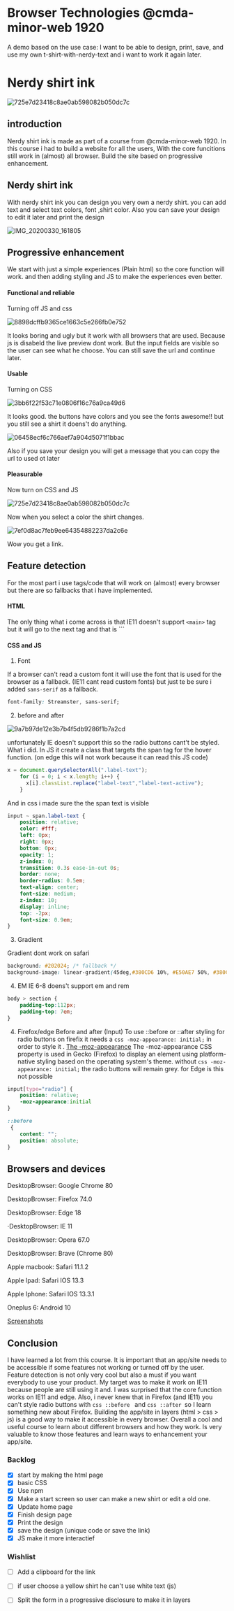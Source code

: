 # Browser Technologies @cmda-minor-web 1920

A demo based on the use case: I want to be able to design, print, save, and use my own t-shirt-with-nerdy-text and i want to work it again later.


# Nerdy shirt ink 

<img width="" alt="725e7d23418c8ae0ab598082b050dc7c" src="https://user-images.githubusercontent.com/43183768/77921401-099f7380-72a0-11ea-8bdc-d02ed3e08cdd.png">



## introduction 

Nerdy shirt ink is made as part of a course from @cmda-minor-web 1920. In this course i had to build a website for all the users, With the core funcitions still work in (almost) all browser. Build the site based on progressive enhancement.

## Nerdy shirt ink
With nerdy shirt ink you can design you very own a nerdy shirt. you can add text and select text colors, font ,shirt color. Also you can save your design to edit it later and print the design

![IMG_20200330_161805](https://user-images.githubusercontent.com/43183768/77923067-2d63b900-72a2-11ea-8c36-ff9cd221a8b9.jpg)


## Progressive enhancement

We start with just a simple experiences (Plain html) so the core function will work. and then adding styling and JS to make the experiences even better.  

#### Functional and reliable

Turning off JS and css

<img width="" alt="8898dcffb9365ce1663c5e266fb0e752" src="https://user-images.githubusercontent.com/43183768/77923670-0d80c500-72a3-11ea-95b9-5baa6fae9be7.png">

It looks boring and ugly but it work with all browsers that are used. Because js is disabeld the live preview dont work. But the input fields are visible so the user can see what he choose. You can still save the url and continue later. 

#### Usable

Turning on CSS 

<img width="" alt="3bb6f22f53c71e0806f16c76a9ca49d6" src="https://user-images.githubusercontent.com/43183768/77924522-0908dc00-72a4-11ea-86ee-2745fe7aa668.png">

It looks good. the buttons have colors and you see the fonts awesome!! but you still see a shirt it doens't do anything.


<img width="" alt="06458ecf6c766aef7a904d5071f1bbac" src="https://user-images.githubusercontent.com/43183768/77925079-b8de4980-72a4-11ea-8100-1d25efa132eb.png">

Also if you save your design you will get a message that you can copy the url to used ot later

#### Pleasurable
Now turn on CSS and JS 

<img width="" alt="725e7d23418c8ae0ab598082b050dc7c" src="https://user-images.githubusercontent.com/43183768/77921401-099f7380-72a0-11ea-8bdc-d02ed3e08cdd.png">

Now when you select a color the shirt changes. 

<img width="" alt="7ef0d8ac7feb9ee64354882237da2c6e" src="https://user-images.githubusercontent.com/43183768/77925758-8d0f9380-72a5-11ea-8100-d4c504fe8dcb.png">

Wow you get a link. 


## Feature detection

For the most part i use tags/code that will work on (almost) every browser but there are so fallbacks that i have implemented.

#### HTML
The only thing what i come across is that IE11 doesn't support ```<main>``` tag but it will go to the next tag and that is ```<section>


#### CSS and JS

1. Font 

If a browser can't read a custom font it will use the font that is used for the browser as a fallback. (IE11 cant read custom fonts)
but just te be sure i added ```sans-serif``` as a fallback. 

```css
font-family: Streamster, sans-serif;
```
2. before and after

<img width="" alt="9a7b97de12e3b7b4f5db9286f1b7a2cd" src="https://user-images.githubusercontent.com/43183768/77926293-3fdff180-72a6-11ea-81ac-92b959c821bd.png">


unfortunately  IE  doesn't support this so the radio buttons cant't be styled.  What i did. In JS it create a class that targets the span tag for the hover function. (on edge this will not work because it can read this JS code)
```js
x = document.querySelectorAll(".label-text");
    for (i = 0; i < x.length; i++) {
      x[i].classList.replace("label-text","label-text-active");
    }
```
And in css i made sure the the span text is visible 
``` css
input ~ span.label-text {
    position: relative;
    color: #fff;
    left: 0px;
    right: 0px;
    bottom: 0px;
    opacity: 1;
    z-index: 0;
    transition: 0.3s ease-in-out 0s;
    border: none;
    border-radius: 0.5em;
    text-align: center;
    font-size: medium;
    z-index: 10;
    display: inline;
    top: -2px;
    font-size: 0.9em;
}
```
3. Gradient

Gradient dont work on safari

```css
background: #202024; /* fallback */
background-image: linear-gradient(45deg,#380CD6 10%, #E50AE7 50%, #380CD6 100%);
```

4. EM
IE 6-8 doens't support em and rem

```css
body > section {
    padding-top:112px;
    padding-top: 7em;
}
```

4. Firefox/edge Before and after (Input)
To use ::before or ::after styling for radio buttons on firefix it needs a ```css -moz-appearance: initial;``` in order to style it . [The -moz-appearance](https://developer.mozilla.org/en-US/docs/Web/CSS/appearance) The -moz-appearance CSS property is used in Gecko (Firefox) to display an element using platform-native styling based on the operating system's theme. without ```css -moz-appearance: initial;``` the radio buttons will remain grey. for Edge is this not possible

```css
input[type="radio"] {
    position: relative;
    -moz-appearance:initial
}

::before
 {
    content: "";
    position: absolute;
}

```

## Browsers and devices
DesktopBrowser: Google Chrome 80

DesktopBrowser: Firefox 74.0

DesktopBrowser: Edge 18

⋅DesktopBrowser: IE 11

DesktopBrowser: Opera 67.0

DesktopBrowser: Brave (Chrome 80)

Apple macbook: Safari 11.1.2

Apple Ipad: Safari IOS 13.3

Apple Iphone: Safari IOS 13.3.1

Oneplus 6: Android 10

[Screenshots](https://github.com/TheKevSter35/browser-technologies-1920/wiki/Browser-tests)


## Conclusion

I have learned a lot from this course. It is important that an app/site needs to be accessible if some features not working or turned off by the user. Feature detection is not only very cool but also a must if you want everybody to use your product. My target was to make it work on IE11 because people are still using it and. I was surprised that the core function works on IE11 and edge. Also, i never knew that in Firefox (and IE11) you can't style radio buttons with ```css ::before ``` and ```css ::after ```so I learn something new about Firefox. Building the app/site in layers (html > css > js)  is a good way to make it accessible in every browser. Overall a cool and useful course to learn about different browsers and how they work. Is very valuable to know those features and learn ways to enhancement your app/site. 

### Backlog
- [x] start by making the html page
- [x] basic CSS
- [X] Use npm
- [x] Make a start screen so user can make a new shirt or edit a old one.
- [x] Update home page
- [x] Finish design page
- [x] Print the design 
- [x] save the design (unique code or save the link)
- [x] JS make it more interactief 

### Wishlist
- [ ] Add a clipboard for the link
- [ ] if user choose a yellow shirt he can't use white text (js)
- [ ] Split the form in a progressive disclosure to make it in layers


